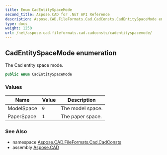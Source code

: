 ```yaml
---
title: Enum CadEntitySpaceMode
second_title: Aspose.CAD for .NET API Reference
description: Aspose.CAD.FileFormats.Cad.CadConsts.CadEntitySpaceMode enum. The Cad entity space mode
type: docs
weight: 1250
url: /net/aspose.cad.fileformats.cad.cadconsts/cadentityspacemode/
---
```

## CadEntitySpaceMode enumeration

The Cad entity space mode.

```csharp
public enum CadEntitySpaceMode
```

### Values

| Name | Value | Description |
| --- | --- | --- |
| ModelSpace | `0` | The model space. |
| PaperSpace | `1` | The paper space. |

### See Also

* namespace [Aspose.CAD.FileFormats.Cad.CadConsts](../../aspose.cad.fileformats.cad.cadconsts/)
* assembly [Aspose.CAD](../../)


